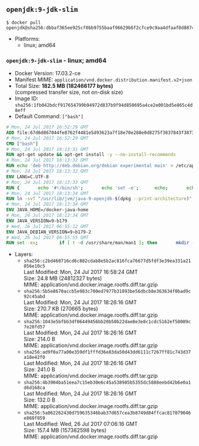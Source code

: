 ## `openjdk:9-jdk-slim`

```console
$ docker pull openjdk@sha256:dbbaf365ee925cf0bb9755baaf96629b6f2cfce9c9aa4dfaaf8d887491bdd171
```

-	Platforms:
	-	linux; amd64

### `openjdk:9-jdk-slim` - linux; amd64

-	Docker Version: 17.03.2-ce
-	Manifest MIME: `application/vnd.docker.distribution.manifest.v2+json`
-	Total Size: **182.5 MB (182466177 bytes)**  
	(compressed transfer size, not on-disk size)
-	Image ID: `sha256:1fb042bdcf917654799b94972d837b9f94d850695a4ce2e001bd5e865c4d8eff`
-	Default Command: `["bash"]`

```dockerfile
# Mon, 24 Jul 2017 16:52:29 GMT
ADD file:67d6d867044fe8762f4481e5d93623a7f18e70e288e0d8275f3837843f38730f in / 
# Mon, 24 Jul 2017 16:52:29 GMT
CMD ["bash"]
# Mon, 24 Jul 2017 18:13:31 GMT
RUN apt-get update && apt-get install -y --no-install-recommends 		bzip2 		unzip 		xz-utils 	&& rm -rf /var/lib/apt/lists/*
# Mon, 24 Jul 2017 18:13:32 GMT
RUN echo 'deb http://deb.debian.org/debian experimental main' > /etc/apt/sources.list.d/experimental.list
# Mon, 24 Jul 2017 18:13:32 GMT
ENV LANG=C.UTF-8
# Mon, 24 Jul 2017 18:13:33 GMT
RUN { 		echo '#!/bin/sh'; 		echo 'set -e'; 		echo; 		echo 'dirname "$(dirname "$(readlink -f "$(which javac || which java)")")"'; 	} > /usr/local/bin/docker-java-home 	&& chmod +x /usr/local/bin/docker-java-home
# Mon, 24 Jul 2017 18:13:34 GMT
RUN ln -svT "/usr/lib/jvm/java-9-openjdk-$(dpkg --print-architecture)" /docker-java-home
# Mon, 24 Jul 2017 18:13:34 GMT
ENV JAVA_HOME=/docker-java-home
# Mon, 24 Jul 2017 18:13:34 GMT
ENV JAVA_VERSION=9-b179
# Wed, 26 Jul 2017 06:55:12 GMT
ENV JAVA_DEBIAN_VERSION=9~b179-2
# Wed, 26 Jul 2017 06:55:55 GMT
RUN set -ex; 		if [ ! -d /usr/share/man/man1 ]; then 		mkdir -p /usr/share/man/man1; 	fi; 		apt-get update; 	apt-get install -y 		openjdk-9-jdk-headless="$JAVA_DEBIAN_VERSION" 	; 	rm -rf /var/lib/apt/lists/*; 		[ "$(readlink -f "$JAVA_HOME")" = "$(docker-java-home)" ]; 		update-alternatives --get-selections | awk -v home="$(readlink -f "$JAVA_HOME")" 'index($3, home) == 1 { $2 = "manual"; print | "update-alternatives --set-selections" }'; 	update-alternatives --query java | grep -q 'Status: manual'
```

-	Layers:
	-	`sha256:c2bd460716cd6c882cdab8e5b2ac816fca76677d5fdf3e39ea331a21056e10c5`  
		Last Modified: Mon, 24 Jul 2017 16:58:24 GMT  
		Size: 24.8 MB (24812327 bytes)  
		MIME: application/vnd.docker.image.rootfs.diff.tar.gzip
	-	`sha256:5b5e8670accb5e983c700ed7977b31893be56dbcb8e363634f0bad9c92c45abd`  
		Last Modified: Mon, 24 Jul 2017 18:26:16 GMT  
		Size: 270.7 KB (270665 bytes)  
		MIME: application/vnd.docker.image.rootfs.diff.tar.gzip
	-	`sha256:1043e5bfbb3df06449456bb20b50b22dae8e3e8c1cdc5162ef58089c7e28fd57`  
		Last Modified: Mon, 24 Jul 2017 18:26:16 GMT  
		Size: 214.0 B  
		MIME: application/vnd.docker.image.rootfs.diff.tar.gzip
	-	`sha256:ad9f0a77a00e359df1fffd36e83da50d43dd6111c7267ff81c743d37a18e42f0`  
		Last Modified: Mon, 24 Jul 2017 18:26:16 GMT  
		Size: 241.0 B  
		MIME: application/vnd.docker.image.rootfs.diff.tar.gzip
	-	`sha256:4b3904ba51eea7c15eb30e6c45a538985b5355dc5888eebd42b6e0a1d6d168ca`  
		Last Modified: Mon, 24 Jul 2017 18:26:16 GMT  
		Size: 132.0 B  
		MIME: application/vnd.docker.image.rootfs.diff.tar.gzip
	-	`sha256:5a062262430d759635346bab37d657cea3b8749d84ffcac817079046e860f859`  
		Last Modified: Wed, 26 Jul 2017 07:06:16 GMT  
		Size: 157.4 MB (157382598 bytes)  
		MIME: application/vnd.docker.image.rootfs.diff.tar.gzip
